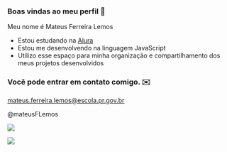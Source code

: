### Boas vindas ao meu perfil 💜

Meu nome é Mateus Ferreira Lemos

- Estou estudando na [Alura](https://www.alura.com.br)
- Estou me desenvolvendo na linguagem JavaScript
- Utilizo esse espaço para minha organização e compartilhamento dos meus projetos desenvolvidos

### Você pode entrar em contato comigo. ✉️

mateus.ferreira.lemos@escola.pr.gov.br

@mateusFLemos

![](https://img.ibxk.com.br/2018/06/22/gif-22163357233543.gif)


![](https://media.tenor.com/0jpmjLUEbb0AAAAi/when-the.gif)
